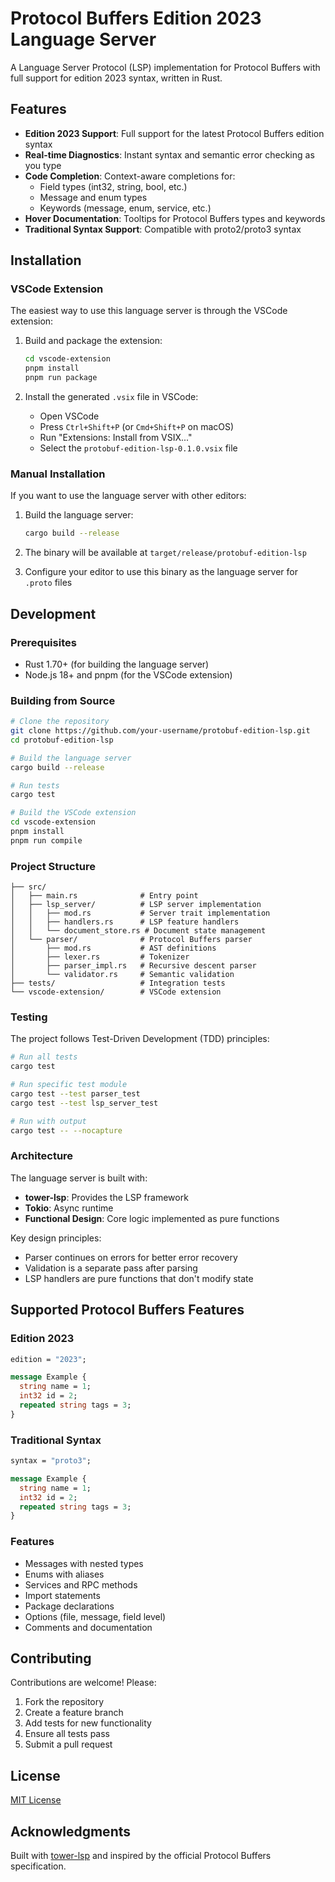 # Protocol Buffers Edition 2023 Language Server

A Language Server Protocol (LSP) implementation for Protocol Buffers with full support for edition 2023 syntax, written in Rust.

## Features

- **Edition 2023 Support**: Full support for the latest Protocol Buffers edition syntax
- **Real-time Diagnostics**: Instant syntax and semantic error checking as you type
- **Code Completion**: Context-aware completions for:
  - Field types (int32, string, bool, etc.)
  - Message and enum types
  - Keywords (message, enum, service, etc.)
- **Hover Documentation**: Tooltips for Protocol Buffers types and keywords
- **Traditional Syntax Support**: Compatible with proto2/proto3 syntax

## Installation

### VSCode Extension

The easiest way to use this language server is through the VSCode extension:

1. Build and package the extension:
   ```bash
   cd vscode-extension
   pnpm install
   pnpm run package
   ```

2. Install the generated `.vsix` file in VSCode:
   - Open VSCode
   - Press `Ctrl+Shift+P` (or `Cmd+Shift+P` on macOS)
   - Run "Extensions: Install from VSIX..."
   - Select the `protobuf-edition-lsp-0.1.0.vsix` file

### Manual Installation

If you want to use the language server with other editors:

1. Build the language server:
   ```bash
   cargo build --release
   ```

2. The binary will be available at `target/release/protobuf-edition-lsp`

3. Configure your editor to use this binary as the language server for `.proto` files

## Development

### Prerequisites

- Rust 1.70+ (for building the language server)
- Node.js 18+ and pnpm (for the VSCode extension)

### Building from Source

```bash
# Clone the repository
git clone https://github.com/your-username/protobuf-edition-lsp.git
cd protobuf-edition-lsp

# Build the language server
cargo build --release

# Run tests
cargo test

# Build the VSCode extension
cd vscode-extension
pnpm install
pnpm run compile
```

### Project Structure

```
├── src/
│   ├── main.rs              # Entry point
│   ├── lsp_server/          # LSP server implementation
│   │   ├── mod.rs           # Server trait implementation
│   │   ├── handlers.rs      # LSP feature handlers
│   │   └── document_store.rs # Document state management
│   └── parser/              # Protocol Buffers parser
│       ├── mod.rs           # AST definitions
│       ├── lexer.rs         # Tokenizer
│       ├── parser_impl.rs   # Recursive descent parser
│       └── validator.rs     # Semantic validation
├── tests/                   # Integration tests
└── vscode-extension/        # VSCode extension
```

### Testing

The project follows Test-Driven Development (TDD) principles:

```bash
# Run all tests
cargo test

# Run specific test module
cargo test --test parser_test
cargo test --test lsp_server_test

# Run with output
cargo test -- --nocapture
```

### Architecture

The language server is built with:
- **tower-lsp**: Provides the LSP framework
- **Tokio**: Async runtime
- **Functional Design**: Core logic implemented as pure functions

Key design principles:
- Parser continues on errors for better error recovery
- Validation is a separate pass after parsing
- LSP handlers are pure functions that don't modify state

## Supported Protocol Buffers Features

### Edition 2023
```protobuf
edition = "2023";

message Example {
  string name = 1;
  int32 id = 2;
  repeated string tags = 3;
}
```

### Traditional Syntax
```protobuf
syntax = "proto3";

message Example {
  string name = 1;
  int32 id = 2;
  repeated string tags = 3;
}
```

### Features
- Messages with nested types
- Enums with aliases
- Services and RPC methods
- Import statements
- Package declarations
- Options (file, message, field level)
- Comments and documentation

## Contributing

Contributions are welcome! Please:

1. Fork the repository
2. Create a feature branch
3. Add tests for new functionality
4. Ensure all tests pass
5. Submit a pull request

## License

[MIT License](LICENSE)

## Acknowledgments

Built with [tower-lsp](https://github.com/tower-lsp/tower-lsp) and inspired by the official Protocol Buffers specification.